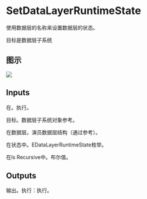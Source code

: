 # SetDataLayerRuntimeState

使用数据层的名称来设置数据层的状态。

目标是数据层子系统

## 图示

![]($-20221218-18351909.png)

## Inputs

在。执行。

目标。数据层子系统对象参考。

在数据层。演员数据层结构（通过参考）。

在状态中。EDataLayerRuntimeState枚举。

在Is Recursive中。布尔值。 

## Outputs

输出。执行：执行。
